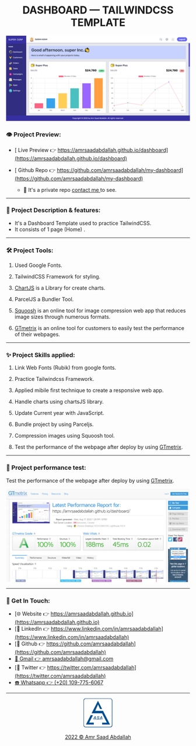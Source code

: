 <h1 align="center">  DASHBOARD  &mdash; TAILWINDCSS  TEMPLATE </h1>


<a href="https://amrsaadabdallah.github.io/dashboard" target="_blank">
<img src="info/dashboard.jpg" alt="dashboard Project viewport Image">
</a>


### 👁️ Project Preview:

- [ Live Preview 👉 https://amrsaadabdallah.github.io/dashboard](https://amrsaadabdallah.github.io/dashboard)


- [ Github Repo 👉 https://github.com/amrsaadabdallah/my-dashboard](https://github.com/amrsaadabdallah/my-dashboard)
    - 🚩 It's a private repo <a target="_blank" href="mailto:amrsaadabdallah@gmail.com">contact me </a>to see.

---

### 📝 Project Description & features:

- It's a Dashboard Template used to practice TailwindCSS.
- It consists of 1 page (Home) .

---

### 🛠️ Project Tools:

1. Used Google Fonts.

1. TailwindCSS Framework for styling.

1. [ChartJS](https://www.chartjs.org) is a Library for create charts.

1. ParcelJS a Bundler Tool.

1. [Squoosh](https://squoosh.app/) is an online tool for image compression web app that reduces image sizes through numerous formats.

1. [GTmetrix](https://gtmetrix.com/) is an online tool for customers to easily test the performance of their webpages.

---

### :sparkles: Project Skills applied:


1. Link Web Fonts (Rubik) from google fonts.

1. Practice Tailwindcss Framework.

1. Applied mibile first technique to create a responsive web app.

1. Handle charts using chartsJS library.

1. Update Current year with JavaScript.

1. Bundle project by using Parceljs.

1. Compression images using Squoosh tool.

1. Test the performance of the webpage after deploy by using [GTmetrix](https://gtmetrix.com/).

---

### 🧪 Project performance test:

Test the performance of the webpage after deploy by using [GTmetrix](https://gtmetrix.com/).

![Project Performane result](./info/dashboard-performance.png)

---

### 👋 Get In Touch:

- [🌐 Website 👉 https://amrsaadabdallah.github.io](https://amrsaadabdallah.github.io)
- [👔 LinkedIn 👉 https://www.linkedin.com/in/amrsaadabdallah](https://www.linkedin.com/in/amrsaadabdallah)
- [🌟 Github 👉 https://github.com/amrsaadabdallah](https://github.com/amrsaadabdallah)
- [📧 Gmail 👉 amrsaadabdallah@gmail.com](mailto:amrsaadabdallah@gmail.com)
- [🐤 Twitter 👉 https://twitter.com/amrsaadabdallah](https://twitter.com/amrsaadabdallah)
- [:phone: Whatsapp 👉 (+20) 109-775-6067](https://api.whatsapp.com/send/?phone=%2B2001097756067&text&type=phone_number&app_absent=0)

---

<div align="center">
<a target="_blank" href="https://amrsaadabdallah.github.io">
<img  src="./info/asa-logo.svg" alt="asa logo" width="80px">
<p style="margin-bottom:0"> 2022 &copy; Amr Saad Abdallah </p>
</a>
</div>
